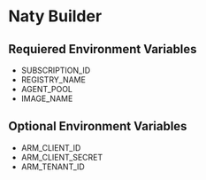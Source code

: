 # Naty Builder

## Requiered Environment Variables

- SUBSCRIPTION_ID
- REGISTRY_NAME
- AGENT_POOL
- IMAGE_NAME

## Optional Environment Variables

- ARM_CLIENT_ID
- ARM_CLIENT_SECRET
- ARM_TENANT_ID